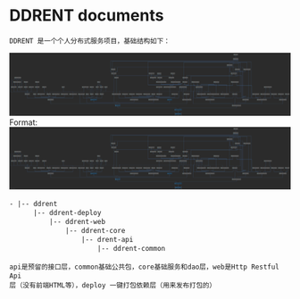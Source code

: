 # DDRENT documents
    DDRENT 是一个个人分布式服务项目，基础结构如下：
![image](ddrent-deploy.png)
Format: ![依赖关系](http://github.com/hzdream/ddrent/blob/master/ddrent-deploy.png)

    - |-- ddrent
          |-- ddrent-deploy
              |-- ddrent-web
                  |-- ddrent-core
                      |-- drent-api
                          |-- ddrent-common
                          
    api是预留的接口层，common基础公共包，core基础服务和dao层，web是Http Restful Api
    层（没有前端HTML等），deploy 一键打包依赖层（用来发布打包的）
